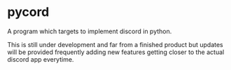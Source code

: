 # pycord
A program which targets to implement discord in python.

This is still under development and far from a finished product but updates will be provided frequently adding new features getting closer to the actual discord app everytime.
